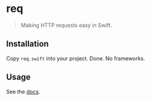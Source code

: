 # req
> Making HTTP requests easy in Swift.

## Installation
Copy `req.swift` into your project. Done. No frameworks.

## Usage
See the [docs](https://bdsomer.github.io/req).
